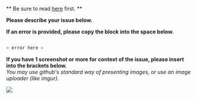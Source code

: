** Be sure to read [here](https://github.com/DiscordDungeons/Bugs/blob/master/FAQ.md) first. **

**Please describe your issue below.**  


**If an error is provided, please copy the block into the space below.**

```js

< error here >

```

**If you have 1 screenshot or more for context of the issue, please insert into the brackets below.**  
*You may use github's standard way of presenting images, or use an image uploader (like imgur).*

![]( < image url > )
